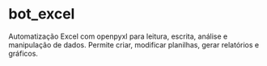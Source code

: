 # bot_excel
Automatização Excel com openpyxl para leitura, escrita, análise e manipulação de dados. Permite criar, modificar planilhas, gerar relatórios e gráficos.
